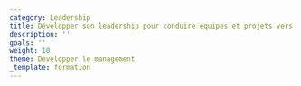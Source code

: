 ```yaml
---
category: Leadership
title: Développer son leadership pour conduire équipes et projets vers le succès
description: ''
goals: ''
weight: 10
theme: Développer le management
_template: formation
---
```



